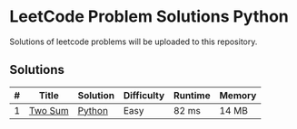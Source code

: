 # LeetCode Problem Solutions Python
Solutions of leetcode problems will be uploaded to this repository.

## Solutions

| # | Title | Solution | Difficulty | Runtime | Memory |
|---| ----- | -------- | ---------- | ------- | ------ |
| 1 | [Two Sum]('https://leetcode.com/problems/two-sum') | [Python]('./Python/twoSum.py') | Easy | 82 ms | 14 MB |